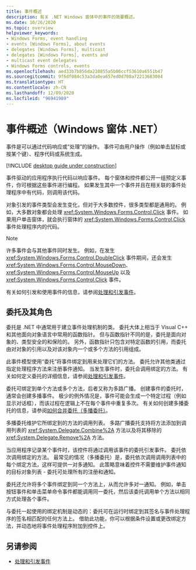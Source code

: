 ```yaml
---
title: 事件概述
description: 有关 .NET Windows 窗体中的事件的简要概述。
ms.date: 10/26/2020
ms.topic: overview
helpviewer_keywords:
- Windows Forms, event handling
- events [Windows Forms], about events
- delegates [Windows Forms], multicast
- delegates [Windows Forms], events and
- multicast event delegates
- Windows Forms controls, events
ms.openlocfilehash: aed33b7b856da210855a5b06ccf53610a6551b47
ms.sourcegitcommit: 9f6df084c53a3da0ea657ed0d708a72213683084
ms.translationtype: HT
ms.contentlocale: zh-CN
ms.lasthandoff: 12/09/2020
ms.locfileid: "96941989"
---
```

# <a name="events-overview-windows-forms-net"></a>事件概述（Windows 窗体 .NET）

事件是可以通过代码响应或“处理”的操作。 事件可由用户操作（例如单击鼠标或按某个键）、程序代码或系统生成。

[!INCLUDE [desktop guide under construction](../../includes/desktop-guide-preview-note.md)]

事件驱动的应用程序执行代码以响应事件。 每个窗体和控件都公开一组预定义事件，你可根据这些事件进行编程。 如果发生其中一个事件并且在相关联的事件处理程序中有代码，则调用该代码。

对象引发的事件类型会发生变化，但对于大多数控件，很多类型都是通用的。 例如，大多数对象都会处理 <xref:System.Windows.Forms.Control.Click> 事件。 如果用户单击窗体，就会执行窗体的 <xref:System.Windows.Forms.Control.Click> 事件处理程序内的代码。

> [!NOTE]
> 许多事件会与其他事件同时发生。 例如，在发生 <xref:System.Windows.Forms.Control.DoubleClick> 事件期间，还会发生 <xref:System.Windows.Forms.Control.MouseDown>、<xref:System.Windows.Forms.Control.MouseUp> 以及 <xref:System.Windows.Forms.Control.Click> 事件。

有关如何引发和使用事件的信息，请参阅[处理和引发事件](/dotnet/standard/events/index)。

## <a name="delegates-and-their-role"></a>委托及其角色

委托是 .NET 中通常用于建立事件处理机制的类。 委托大体上相当于 Visual C++ 和其他面向对象语言中常用的函数指针。 但与函数指针不同的是，委托是面向对象的、类型安全的和保险的。 另外，函数指针只包含对特定函数的引用，而委托由对对象的引用以及对该对象内一个或多个方法的引用组成。

此事件模型使用“委托”将事件绑定到用来处理它们的方法。 委托允许其他类通过指定处理程序方法来注册事件通知。 当发生事件时，委托会调用绑定的方法。 有关如何定义委托的详细信息，请参阅[处理和引发事件](/dotnet/standard/events/index)。

委托可绑定到单个方法或多个方法，后者又称为多路广播。 创建事件的委托时，通常会创建多播事件。 极少的例外情况是，事件可能会生成一个特定过程（例如显示对话框），而该过程在逻辑上不在每个事件中重复多次。 有关如何创建多播委托的信息，请参阅[如何合并委托（多播委托）](/dotnet/csharp/programming-guide/delegates/how-to-combine-delegates-multicast-delegates)。

多播委托维护它所绑定到的方法的调用列表。 多路广播委托支持将方法添加到调用列表的 <xref:System.Delegate.Combine%2A> 方法以及将其移除的 <xref:System.Delegate.Remove%2A> 方法。

当应用程序记录某个事件时，该控件将通过调用该事件的委托引发事件。 委托依次调用绑定的方法。 最常见的情况（多播委托）是，委托依次调用调用列表中的每个绑定方法，这样可提供一对多通知。 此策略意味着控件不需要维护事件通知的目标对象列表 - 委托可处理所有的注册和通知。

委托还允许将多个事件绑定到同一个方法上，从而允许多对一通知。 例如，单击按钮事件和单击菜单命令事件都能调用同一委托，然后该委托调用单个方法以相同方式处理各个事件。

与委托一起使用的绑定机制是动态的：委托可在运行时绑定到其签名与事件处理程序的签名相匹配的任何方法上。 借助此功能，你可以根据条件设置或更改绑定方法，并动态地将事件处理程序附加到控件上。

## <a name="see-also"></a>另请参阅

- [处理和引发事件](/dotnet/standard/events/index)

<!-- TODO
- [Creating Event Handlers in Windows Forms](creating-event-handlers-in-windows-forms.md)
- [Event Handlers Overview](event-handlers-overview-windows-forms.md)-->
